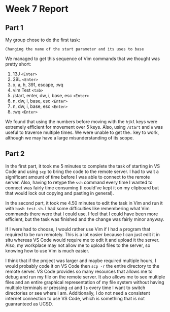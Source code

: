# Week 7 Report

## Part 1
My group chose to do the first task: 
```
Changing the name of the start parameter and its uses to base
```
We managed to get this sequence of Vim commands that we thought was pretty short:

1. 13J `<Enter>`
2. 29L `<Enter>`
3. x, a, h, 391, escape, :wq
4. vim Test `<tab>`
5. /start, enter, dw,  i, base, esc `<Enter>`
6. n, dw, i, base, esc `<Enter>`
7. n, dw, i, base, esc `<Enter>`
8. :wq `<Enter>`


We found that using the numbers before moving with the `hjkl` keys were extremely efficient for movement over 5 keys. Also, using `/start` and `n` was useful to traverse multiple times. We were unable to get the`.` key to work, although we may have a large misunderstanding of its scope.

## Part 2

In the first part, it took me 5 minutes to complete the task of starting in VS Code and using `scp` to bring the code to the remote server. I had to wait a significant amount of time before I was able to connect to the remote server. Also, having to retype the `ssh` command every time I wanted to connect was fairly time consuming (I could've kept it on my clipboard but that would lock out copying and pasting in general). 

In the second part, it took me 4.50 minutes to edit the task in Vim and run it with `bash test.sh`. I had some difficulties like remembering what Vim commands there were that I could use. I feel that I could have been more efficient, but the task was finished and the change was fairly minor anyway.

If I were had to choose, I would rather use Vim if I had a program that required to be run remotely. This is a lot easier because I can just edit it in situ whereas VS Code would require me to edit it and upload it the server. Also, my workplace may not allow me to upload files to the server, so knowing how to use Vim is much easier. 

I think that if the project was larger and maybe required multiple hours, I would probably code it on VS Code then `scp -r` the entire directory to the remote server. VS Code provides so many resources that allows me to debug and run my file on the remote server. It also allows me to see multiple files and an entire graphical representation of my file system without having multiple terminals or pressing `cd` and `ls` every time I want to switch directories or see where I am. Additionally, I do not need a consistent internet connection to use VS Code, which is something that is not guanranteed as UCSD. 